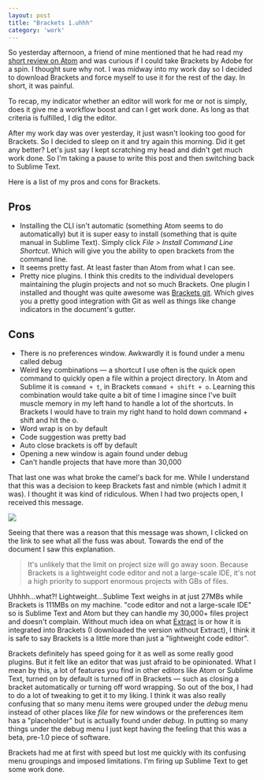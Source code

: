 ```yaml
---
layout: post
title: "Brackets 1.uhhh"
category: 'work'
---
```


So yesterday afternoon, a friend of mine mentioned that he had read my [short review on Atom](http://michaellee.co/atom-one-dot-ehhh/) and was curious if I could take Brackets by Adobe for a spin. I thought sure why not. I was midway into my work day so I decided to download Brackets and force myself to use it for the rest of the day. In short, it was painful.

<!--more-->

To recap, my indicator whether an editor will work for me or not is simply, does it give me a workflow boost and can I get work done. As long as that criteria is fulfilled, I dig the editor.

After my work day was over yesterday, it just wasn't looking too good for Brackets. So I decided to sleep on it and try again this morning. Did it get any better? Let's just say I kept scratching my head and didn't get much work done. So I'm taking a pause to write this post and then switching back to Sublime Text.

Here is a list of my pros and cons for Brackets.

## Pros

- Installing the CLI isn't automatic (something Atom seems to do automatically) but it is super easy to install (something that is quite manual in Sublime Text). Simply click *File > Install Command Line Shortcut*. Which will give you the ability to open brackets from the command line.
- It seems pretty fast. At least faster than Atom from what I can see.
- Pretty nice plugins. I think this credits to the individual developers maintaining the plugin projects and not so much Brackets. One plugin I installed and thought was quite awesome was [Brackets git](https://github.com/zaggino/brackets-git). Which gives you a pretty good integration with Git as well as things like change indicators in the document's gutter.

## Cons

- There is no preferences window. Awkwardly it is found under a menu called debug
- Weird key combinations &mdash; a shortcut I use often is the quick open command to quickly open a file within a project directory. In Atom and Sublime it is `command + t`, in Brackets `command + shift + o`. Learning this combination would take quite a bit of time I imagine since I've built muscle memory in my left hand to handle a lot of the shortcuts. In Brackets I would have to train my right hand to hold down command + shift and hit the o.
- Word wrap is on by default
- Code suggestion was pretty bad
- Auto close brackets is off by default
- Opening a new window is again found under debug
- Can't handle projects that have more than 30,000

That last one was what broke the camel's back for me. While I understand that this was a decision to keep Brackets fast and nimble (which I admit it was). I thought it was kind of ridiculous. When I had two projects open, I received this message.

![](http://i.michaellee.co/20150714-brackets-error.png)

Seeing that there was a reason that this message was shown, I clicked on the link to see what all the fuss was about. Towards the end of the document I saw this explanation.

> It's unlikely that the limit on project size will go away soon. Because Brackets is a lightweight code editor and not a large-scale IDE, it's not a high priority to support enormous projects with GBs of files.

Uhhhh...what?! Lightweight...Sublime Text weighs in at just 27MBs while Brackets is 111MBs on my machine. "code editor and not a large-scale IDE" so is Sublime Text and Atom but they can handle my 30,000+ files project and doesn't complain. Without much idea on what [Extract](http://blog.brackets.io/2014/11/04/brackets-1-0-and-extract-for-brackets-preview-now-available/) is or how it is integrated into Brackets (I downloaded the version without Extract), I think it is safe to say Brackets is a little more than just a "lightweight code editor".

Brackets definitely has speed going for it as well as some really good plugins. But it felt like an editor that was just afraid to be opinionated. What I mean by this, a lot of features you find in other editors like Atom or Sublime Text, turned on by default is turned off in Brackets &mdash; such as closing a bracket automatically or turning off word wrapping. So out of the box, I had to do a lot of tweaking to get it to my liking. I think it was also really confusing that so many menu items were grouped under the *debug* menu instead of other places like *file* for new windows or the preferences item has a "placeholder" but is actually found under *debug*. In putting so many things under the debug menu I just kept having the feeling that this was a beta, pre-1.0 piece of software.

Brackets had me at first with speed but lost me quickly with its confusing menu groupings and imposed limitations. I'm firing up Sublime Text to get some work done.